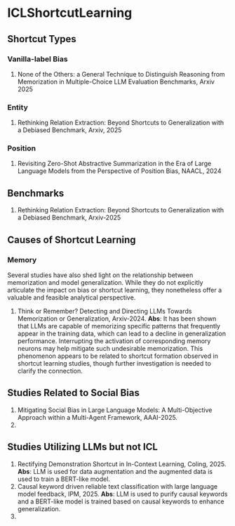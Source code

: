 # ICLShortcutLearning

## Shortcut Types

### Vanilla-label Bias
1. None of the Others: a General Technique to Distinguish Reasoning from Memorization in Multiple-Choice LLM Evaluation Benchmarks, Arxiv 2025

### Entity
1. Rethinking Relation Extraction: Beyond Shortcuts to Generalization with a Debiased Benchmark, Arxiv, 2025

### Position
1. Revisiting Zero-Shot Abstractive Summarization in the Era of Large Language Models from the Perspective of Position Bias, NAACL, 2024

## Benchmarks
1. Rethinking Relation Extraction: Beyond Shortcuts to Generalization with a Debiased Benchmark, Arxiv-2025

## Causes of Shortcut Learning

### Memory
Several studies have also shed light on the relationship between memorization and model generalization. While they do not explicitly articulate the impact on bias or shortcut learning, they nonetheless offer a valuable and feasible analytical perspective.

1. Think or Remember? Detecting and Directing LLMs Towards Memorization or Generalization, Arxiv-2024. **Abs**: It has been shown that LLMs are capable of memorizing specific patterns that frequently appear in the training data, which can lead to a decline in generalization performance. Interrupting the activation of corresponding memory neurons may help mitigate such undesirable memorization. This phenomenon appears to be related to shortcut formation observed in shortcut learning studies, though further investigation is needed to clarify the connection.

## Studies Related to Social Bias

1. Mitigating Social Bias in Large Language Models: A Multi-Objective Approach within a Multi-Agent Framework, AAAI-2025.
2. 

## Studies Utilizing LLMs but not ICL
1. Rectifying Demonstration Shortcut in In-Context Learning, Coling, 2025. **Abs**: LLM is used for data augmentation and the augmented data is used to train a BERT-like model. 
2. Causal keyword driven reliable text classification with large language model feedback, IPM, 2025. **Abs**: LLM is used to purify causal keywords and a BERT-like model is trained based on causal keywords to enhance generalization.
3. 
